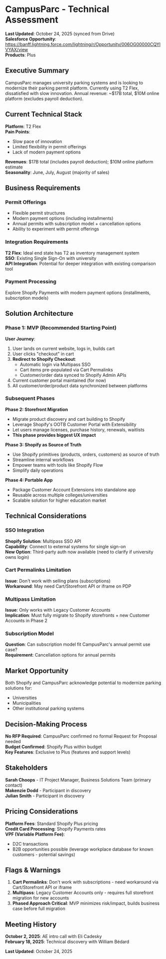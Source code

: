 # CampusParc - Technical Assessment

**Last Updated**: October 24, 2025 (synced from Drive)  
**Salesforce Opportunity**: https://banff.lightning.force.com/lightning/r/Opportunity/006OG00000CQYlVYAX/view  
**Products**: Plus

## Executive Summary

CampusParc manages university parking systems and is looking to modernize their parking permit platform. Currently using T2 Flex, dissatisfied with slow innovation. Annual revenue: ~$17B total, $10M online platform (excludes payroll deduction).

## Current Technical Stack

**Platform**: T2 Flex  
**Pain Points**:
- Slow pace of innovation
- Limited flexibility in permit offerings
- Lack of modern payment options

**Revenues**: $17B total (includes payroll deduction); $10M online platform estimate  
**Seasonality**: June, July, August (majority of sales)

## Business Requirements

### Permit Offerings
- Flexible permit structures
- Modern payment options (including installments)
- Annual permits with subscription model + cancellation options
- Ability to experiment with permit offerings

### Integration Requirements

**T2 Flex**: Ideal end state has T2 as inventory management system  
**SSO**: Existing Single Sign-On with university  
**API Integration**: Potential for deeper integration with existing comparison tool

### Payment Processing
Explore Shopify Payments with modern payment options (installments, subscription models)

## Solution Architecture

### Phase 1: MVP (Recommended Starting Point)

**User Journey**:
1. User lands on current website, logs in, builds cart
2. User clicks "checkout" in cart
3. **Redirect to Shopify Checkout**:
   - Automatic login via Multipass SSO
   - Cart items pre-populated via Cart Permalinks
   - Customer/order data synced to Shopify Admin APIs
4. Current customer portal maintained (for now)
5. All customer/order/product data synchronized between platforms

### Subsequent Phases

**Phase 2: Storefront Migration**
- Migrate product discovery and cart building to Shopify
- Leverage Shopify's OOTB Customer Portal with Extensibility
- Let users manage licenses, purchase history, renewals, waitlists
- **This phase provides biggest UX impact**

**Phase 3: Shopify as Source of Truth**
- Use Shopify primitives (products, orders, customers) as source of truth
- Streamline internal workflows
- Empower teams with tools like Shopify Flow
- Simplify daily operations

**Phase 4: Portable App**
- Package Customer Account Extensions into standalone app
- Reusable across multiple colleges/universities
- Scalable solution for higher education market

## Technical Considerations

### SSO Integration
**Shopify Solution**: Multipass SSO API  
**Capability**: Connect to external systems for single sign-on  
**New Option**: Third-party auth now available (need to clarify if university owns login)

### Cart Permalinks Limitation
**Issue**: Don't work with selling plans (subscriptions)  
**Workaround**: May need Cart/Storefront API or iframe on PDP

### Multipass Limitation
**Issue**: Only works with Legacy Customer Accounts  
**Implication**: Must fully migrate to Shopify storefronts + new Customer Accounts in Phase 2

### Subscription Model
**Question**: Can subscription model fit CampusParc's annual permit use case?  
**Requirement**: Cancellation options for annual permits

## Market Opportunity

Both Shopify and CampusParc acknowledge potential to modernize parking solutions for:
- Universities
- Municipalities
- Other institutional parking systems

## Decision-Making Process

**No RFP Required**: CampusParc confirmed no formal Request for Proposal needed  
**Budget Confirmed**: Shopify Plus within budget  
**Key Features**: Exclusive to Plus (features and support levels)

## Stakeholders

**Sarah Choops** - IT Project Manager, Business Solutions Team (primary contact)  
**Makenzie Dodd** - Participant in discovery  
**Julian Smith** - Participant in discovery

## Pricing Considerations

**Platform Fees**: Standard Shopify Plus pricing  
**Credit Card Processing**: Shopify Payments rates  
**VPF (Variable Platform Fee)**:
- D2C transactions
- B2B opportunities possible (leverage workplace database for known customers - potential savings)

## Flags & Warnings

1. **Cart Permalinks**: Don't work with subscriptions - need workaround via Cart/Storefront API or iframe
2. **Multipass**: Legacy Customer Accounts only - requires full storefront migration for new accounts
3. **Phased Approach Critical**: MVP minimizes risk/impact, builds business case before full migration

## Meeting History

**October 2, 2025**: AE intro call with Eli Cadesky  
**February 18, 2025**: Technical discovery with William Bédard

**Last Updated**: October 24, 2025
